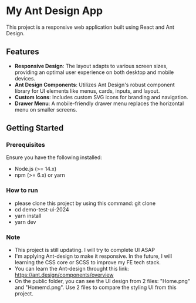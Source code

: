 # My Ant Design App 

This project is a responsive web application built using React and Ant Design. 

## Features

- **Responsive Design**: The layout adapts to various screen sizes, providing an optimal user experience on both desktop and mobile devices.
- **Ant Design Components**: Utilizes Ant Design's robust component library for UI elements like menus, cards, inputs, and layout.
- **Custom Icons**: Includes custom SVG icons for branding and navigation.
- **Drawer Menu**: A mobile-friendly drawer menu replaces the horizontal menu on smaller screens.

## Getting Started

### Prerequisites

Ensure you have the following installed:

- Node.js (>= 14.x)
- npm (>= 6.x) or yarn

### How to run
- please clone this project by using this command: git clone
- cd demo-test-ui-2024
- yarn install
- yarn dev
### Note
- This project is still updating. I will try to complete UI ASAP
- I'm applying Ant-design to make it responsive. In the future, I will learning the CSS core or SCSS to improve my FE tech stack.
- You can learn the Ant-design throught this link: https://ant.design/components/overview
- On the public folder, you can see the UI design from 2 files: "Home.png" and "Homemd.png". Use 2 files to compare the styling UI from this project.
